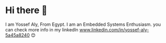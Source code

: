 # Hi there 👋

I am Yossef Aly, From Egypt. I am an Embedded Systems Enthusiasm. you can check more info in my linkedln www.linkedin.com/in/yossef-aly-5a45a8240 😊

<!--


Here are some ideas to get you started:

- 🔭 I’m currently working on ...
- 🌱 I’m currently learning ...
- 👯 I’m looking to collaborate on ...
- 🤔 I’m looking for help with ...
- 💬 Ask me about ...
- 📫 How to reach me: ...
- 😄 Pronouns: ...
- ⚡ Fun fact: ...
-->
